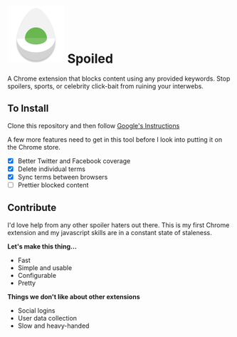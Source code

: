 # <img src="./icon.png" alt="egg-icon"/> Spoiled

A Chrome extension that blocks content using any provided keywords. Stop spoilers, sports, or celebrity click-bait from ruining your interwebs.

## To Install
Clone this repository and then follow [Google's Instructions](https://developer.chrome.com/extensions/getstarted#unpacked)

A few more features need to get in this tool before I look into putting it on the Chrome store.

* [x] Better Twitter and Facebook coverage
* [x] Delete individual terms
* [x] Sync terms between browsers
* [ ] Prettier blocked content

## Contribute
I'd love help from any other spoiler haters out there. This is my first Chrome extension and my javascript skills are in a constant state of staleness.

**Let's make this thing...**
* Fast
* Simple and usable
* Configurable
* Pretty

**Things we don't like about other extensions**
* Social logins
* User data collection
* Slow and heavy-handed
